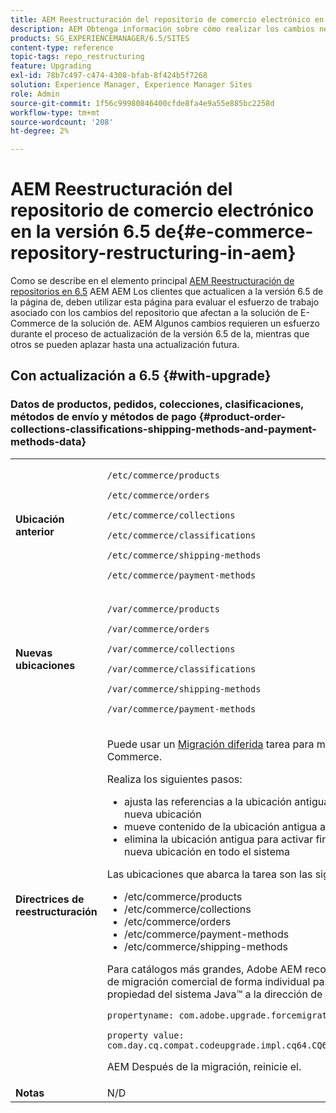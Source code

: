 ```yaml
---
title: AEM Reestructuración del repositorio de comercio electrónico en la versión 6.5 de
description: AEM Obtenga información sobre cómo realizar los cambios necesarios para migrar a la nueva estructura de repositorios en la versión 6.5 de la versión para E-Commerce, en la versión 6.5 de la aplicación.
products: SG_EXPERIENCEMANAGER/6.5/SITES
content-type: reference
topic-tags: repo_restructuring
feature: Upgrading
exl-id: 78b7c497-c474-4308-bfab-8f424b5f7268
solution: Experience Manager, Experience Manager Sites
role: Admin
source-git-commit: 1f56c99980846400cfde8fa4e9a55e885bc2258d
workflow-type: tm+mt
source-wordcount: '208'
ht-degree: 2%

---
```


# AEM Reestructuración del repositorio de comercio electrónico en la versión 6.5 de{#e-commerce-repository-restructuring-in-aem}

Como se describe en el elemento principal [AEM Reestructuración de repositorios en 6.5](/help/sites-deploying/repository-restructuring.md) AEM AEM Los clientes que actualicen a la versión 6.5 de la página de, deben utilizar esta página para evaluar el esfuerzo de trabajo asociado con los cambios del repositorio que afectan a la solución de E-Commerce de la solución de. AEM Algunos cambios requieren un esfuerzo durante el proceso de actualización de la versión 6.5 de la, mientras que otros se pueden aplazar hasta una actualización futura.

## Con actualización a 6.5 {#with-upgrade}

### Datos de productos, pedidos, colecciones, clasificaciones, métodos de envío y métodos de pago {#product-order-collections-classifications-shipping-methods-and-payment-methods-data}

<table>
 <tbody>
  <tr>
   <td><strong>Ubicación anterior</strong></td>
   <td><p><code>/etc/commerce/products</code></p> <p><code>/etc/commerce/orders</code></p> <p><code>/etc/commerce/collections</code></p> <p><code>/etc/commerce/classifications</code></p> <p><code>/etc/commerce/shipping-methods</code></p> <p><code>/etc/commerce/payment-methods</code></p> </td>
  </tr>
  <tr>
   <td><strong>Nuevas ubicaciones</strong></td>
   <td><p><code>/var/commerce/products</code></p> <p><code>/var/commerce/orders</code></p> <p><code>/var/commerce/collections</code></p> <p><code>/var/commerce/classifications</code></p> <p><code>/var/commerce/shipping-methods</code></p> <p><code>/var/commerce/payment-methods</code></p> </td>
  </tr>
  <tr>
   <td><strong>Directrices de reestructuración</strong></td>
   <td><p>Puede usar un <a href="/help/sites-deploying/lazy-content-migration.md" target="_blank">Migración diferida</a> tarea para migrar datos de E-Commerce.</p> <p>Realiza los siguientes pasos:</p>
    <ul>
     <li>ajusta las referencias a la ubicación antigua para que apunten a la nueva ubicación</li>
     <li>mueve contenido de la ubicación antigua a la nueva</li>
     <li>elimina la ubicación antigua para activar finalmente el uso de la nueva ubicación en todo el sistema</li>
    </ul> <p>Las ubicaciones que abarca la tarea son las siguientes:</p>
    <ul>
     <li>/etc/commerce/products</li>
     <li>/etc/commerce/collections<br /> </li>
     <li>/etc/commerce/orders<br /> </li>
     <li>/etc/commerce/payment-methods<br /> </li>
     <li>/etc/commerce/shipping-methods<br /> </li>
    </ul> <p>Para catálogos más grandes, Adobe AEM recomienda ejecutar la tarea de migración comercial de forma individual pasando la siguiente propiedad del sistema Java™ a la dirección de correo electrónico:</p> <p><code>propertyname: com.adobe.upgrade.forcemigration</code></p> <p><code>property value: com.day.cq.compat.codeupgrade.impl.cq64.CQ64CommerceMigrationTask</code></p> <p>AEM Después de la migración, reinicie el.</p> </td>
  </tr>
  <tr>
   <td><strong>Notas</strong></td>
   <td>N/D<br /> </td>
  </tr>
 </tbody>
</table>
